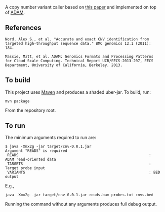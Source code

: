 A copy number variant caller based on [this paper](http://www.ncbi.nlm.nih.gov/pubmed/21486468) and implemented on top of [ADAM](http://www.github.com/bigdatagenomics/adam).

## References

```
Nord, Alex S., et al. "Accurate and exact CNV identification from targeted high-throughput sequence data." BMC genomics 12.1 (2011): 184.

Massie, Matt, et al. ADAM: Genomics Formats and Processing Patterns for Cloud Scale Computing. Technical Report UCB/EECS-2013-207, EECS Department, University of California, Berkeley, 2013.
```

## To build

This project uses [Maven](http://maven.apache.org) and produces a shaded uber-jar. To build, run:

```
mvn package
```

From the repository root.

## To run

The minimum arguments required to run are:

```
$ java -Xmx2g -jar target/cnv-0.0.1.jar 
Argument "READS" is required
 READS                                                           : ADAM read-oriented data
 TARGETS                                                         : Target probe input
 VARIANTS                                                        : BED output
```

E.g.,

```
java -Xmx2g -jar target/cnv-0.0.1.jar reads.bam probes.txt cnvs.bed
```

Running the command without any arguments produces full debug output.
